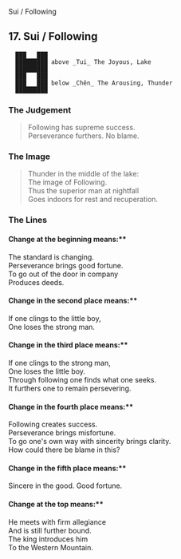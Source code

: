 Sui / Following
## 17. Sui / Following
      ███   ███
      █████████ above _Tui_ The Joyous, Lake  
      █████████
      ███   ███
      ███   ███ below _Chên_ The Arousing, Thunder  
      █████████
### The Judgement
> Following has supreme success.  
 Perseverance furthers. No blame.
### The Image
> Thunder in the middle of the lake:  
 The image of Following.  
 Thus the superior man at nightfall  
 Goes indoors for rest and recuperation.
### The Lines

#### Change at the beginning means:**  
 The standard is changing.  
 Perseverance brings good fortune.  
 To go out of the door in company  
 Produces deeds.
#### Change in the second place means:**  
 If one clings to the little boy,  
 One loses the strong man.
#### Change in the third place means:**  
 If one clings to the strong man,  
 One loses the little boy.  
 Through following one finds what one seeks.  
 It furthers one to remain persevering.
#### Change in the fourth place means:**  
 Following creates success.  
 Perseverance brings misfortune.  
 To go one's own way with sincerity brings clarity.  
 How could there be blame in this?
#### Change in the fifth place means:**  
 Sincere in the good. Good fortune.
#### Change at the top means:**  
 He meets with firm allegiance  
 And is still further bound.  
 The king introduces him  
 To the Western Mountain.




